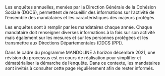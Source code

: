 Les enquêtes annuelles, menées par la Direction Générale de la Cohésion Sociale (DGCS), permettent de recueillir des informations sur l’activité de l’ensemble des mandataires et les caractéristiques des majeurs protégés.

Les enquêtes sont à remplir par les mandataires chaque année.
Chaque mandataire doit renseigner diverses informations à la fois sur son activité mais également sur les mesures et sur les personnes protégées et les transmettre aux Directions Départementales (DDCS (PP)).

Dans le cadre du programme MANDOLINE à horizon décembre 2021, une révision du processus est en cours de réalisation pour simplifier et dématérialiser la démarche de l’enquête.
Dans ce contexte, les mandataires sont invités à consulter cette page régulièrement afin de rester informés.
